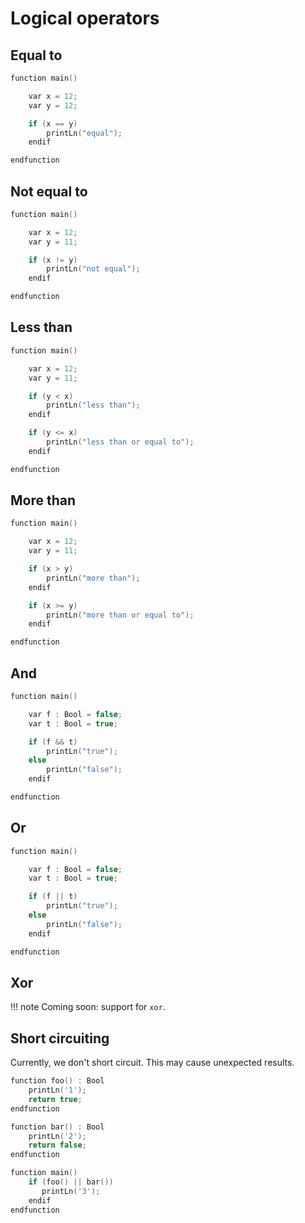 <h1>Logical operators</h1>

## Equal to 

``` c++
function main()

	var x = 12;
	var y = 12;

	if (x == y)
	 	printLn("equal");
	endif

endfunction
```

## Not equal to 

``` c++
function main()

	var x = 12;
	var y = 11;

	if (x != y)
	 	printLn("not equal");
	endif

endfunction
```

## Less than

``` c++
function main()

	var x = 12;
	var y = 11;

	if (y < x)
	 	printLn("less than");
	endif

	if (y <= x)
		printLn("less than or equal to");
	endif

endfunction
```

## More than 

``` c++
function main()

	var x = 12;
	var y = 11;

	if (x > y)
	 	printLn("more than");
	endif

	if (x >= y)
		printLn("more than or equal to");
	endif

endfunction
```

## And 

``` c++
function main()

	var f : Bool = false;
	var t : Bool = true;

	if (f && t)
	 	printLn("true");
	else
		printLn("false");
	endif

endfunction
``` 



## Or

``` c++
function main()

	var f : Bool = false;
	var t : Bool = true;

	if (f || t)
	 	printLn("true");
	else
		printLn("false");
	endif

endfunction
```


## Xor

!!! note
	Coming soon: support for `xor`.


## Short circuiting

Currently, we don't short circuit. This may cause unexpected results.

``` c++
function foo() : Bool
  	printLn('1');
  	return true;
endfunction

function bar() : Bool
  	printLn('2');
  	return false;
endfunction

function main()
 	if (foo() || bar())
       printLn('3');
    endif
endfunction
```

<br/>